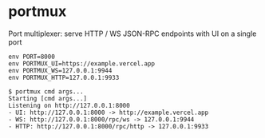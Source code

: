 # portmux

Port multiplexer: serve HTTP / WS JSON-RPC endpoints with UI on a single port

```
env PORT=8000
env PORTMUX_UI=https://example.vercel.app
env PORTMUX_WS=127.0.0.1:9944
env PORTMUX_HTTP=127.0.0.1:9933

$ portmux cmd args...
Starting [cmd args...]
Listening on http://127.0.0.1:8000
- UI: http://127.0.0.1:8000 -> http://example.vercel.app
- WS: http://127.0.0.1:8000/rpc/ws -> 127.0.0.1:9944
- HTTP: http://127.0.0.1:8000/rpc/http -> 127.0.0.1:9933
```
